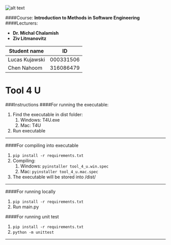 ![alt text](https://www.hit.ac.il/.upload/academic-entrepreneurship/iris/partners/shenkarLogo.jpg "Shenkar")

####Course:
**Introduction to Methods in Software Engineering**
####Lecturers:
* **Dr. Michal Chalamish**
* **Ziv Litmanovitz**

 Student name       | ID
| -------------     |-------------
| Lucas Kujawski    | 000331506
| Chen Nahoom       | 316086479



Tool 4 U
=====================================


###Instructions
####For running the executable:
1. Find the executable in dist folder:
    1. Windows: T4U.exe
    2. Mac: T4U 
2. Run executable
________________
####For compiling into executable
1. ```pip install -r requirements.txt```
2.  Compiling:
    1. Windows: ```pyinstaller tool_4_u.win.spec```
    2. Mac: ```pyinstaller tool_4_u.mac.spec```
3. The executable will be stored into /dist/
________________
####For running locally 
1. ```pip install -r requirements.txt```
2. Run main.py

####For running unit test
1. ```pip install -r requirements.txt```
2.  ```python -m unittest```

________________

